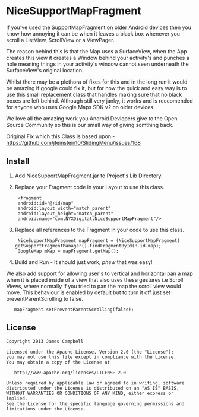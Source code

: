 NiceSupportMapFragment
======================

If you've used the SupportMapFragment on older Android devices then you know how annoying it can be when it leaves a black box whenever you scroll a ListView, ScrollView or a ViewPager.

The reason behind this is that the Map uses a SurfaceView, when the App creates this view it creates a Window behind your activity's and punches a hole meaning things in your activity's window cannot seen underneath the SurfaceView's original location. 

Whilst there may be a plethora of fixes for this and in the long run it would be amazing if google could fix it, but for now the quick and easy way is to use this small replacement class that handles making sure that no black boxes are left behind. Although still very janky, it works and is reccomended for anyone who uses Google Maps SDK v2 on older devices.

We love all the amazing work you Android Devlopers give to the Open Source Community so this is our small way of giving somthing back.

Original Fix which this Class is based upon -  https://github.com/jfeinstein10/SlidingMenu/issues/168

Install
-------

1. Add NiceSupportMapFragment.jar to Project's Lib Directory.
2. Replace your Fragment code in your Layout to use this class.

        <fragment
        android:id="@+id/map"
        android:layout_width="match_parent"
        android:layout_height="match_parent"
        android:name="com.NYXDigital.NiceSupportMapFragment"/>

3. Replace all references to the Fragment in your code to use this class.

        NiceSupportMapFragment mapFragment = (NiceSupportMapFragment) getSupportFragmentManager().findFragmentById(R.id.map);
        GoogleMap mMap = mapFragment.getMap();

4. Build and Run - It should just work, *phew* that was easy!

We also add support for allowing user's to vertical and horizontal pan a map when it is placed inside of a view that also uses these gestures i.e Scroll Views, where normally if you tried to pan the map the scroll view would move. This behaviour is enabled by default but to turn it off just set preventParentScrolling to false.
       
       mapFragment.setPreventParentScrolling(false);


License
-------

    Copyright 2013 James Campbell

    Licensed under the Apache License, Version 2.0 (the "License");
    you may not use this file except in compliance with the License.
    You may obtain a copy of the License at

       http://www.apache.org/licenses/LICENSE-2.0

    Unless required by applicable law or agreed to in writing, software
    distributed under the License is distributed on an "AS IS" BASIS,
    WITHOUT WARRANTIES OR CONDITIONS OF ANY KIND, either express or implied.
    See the License for the specific language governing permissions and
    limitations under the License.
